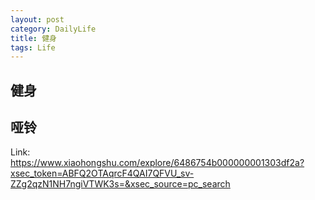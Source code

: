 ```yaml
---
layout: post
category: DailyLife
title: 健身
tags: Life
---
```


## 健身

## 哑铃

Link: https://www.xiaohongshu.com/explore/6486754b000000001303df2a?xsec_token=ABFQ2OTAqrcF4QAI7QFVU_sv-ZZg2qzN1NH7ngiVTWK3s=&xsec_source=pc_search